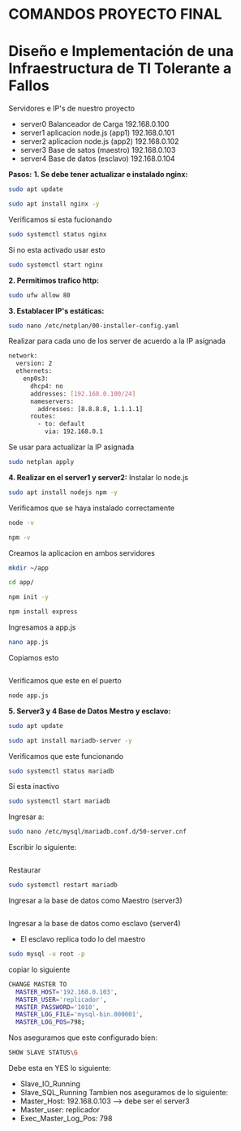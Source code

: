 # COMANDOS PROYECTO FINAL
# Diseño e Implementación de una Infraestructura de TI Tolerante a Fallos

Servidores e IP's de nuestro proyecto

* server0    Balanceador de Carga         192.168.0.100
* server1    aplicacion node.js (app1)    192.168.0.101
* server2    aplicacion node.js (app2)    192.168.0.102
* server3    Base de satos (maestro)      192.168.0.103
* server4    Base de datos (esclavo)      192.168.0.104

**Pasos:**
**1. Se debe tener actualizar e instalado nginx:**
```bash
sudo apt update
```
```bash
sudo apt install nginx -y
```
Verificamos si esta fucionando
```bash
sudo systemctl status nginx
```
Si no esta activado usar esto
```bash
sudo systemctl start nginx
```
**2. Permitimos trafico http:**
```bash
sudo ufw allow 80
```
**3. Establacer IP's estáticas:**
```bash
sudo nano /etc/netplan/00-installer-config.yaml
```
Realizar para cada uno de los server de acuerdo a la IP asignada
```bash
network:
  version: 2
  ethernets:
    enp0s3:
      dhcp4: no
      addresses: [192.168.0.100/24]
      nameservers:
        addresses: [8.8.8.8, 1.1.1.1]
      routes:
        - to: default
          via: 192.168.0.1

```
Se usar para actualizar la IP asignada
```bash
sudo netplan apply
```

**4. Realizar en el server1 y server2:**
Instalar lo node.js
```bash
sudo apt install nodejs npm -y
```
Verificamos que se haya instalado correctamente
```bash
node -v
```
```bash
npm -v
```

Creamos la aplicacion en ambos servidores

```bash
mkdir ~/app
```
```bash
cd app/
```
```bash
npm init -y
```
```bash
npm install express
```

Ingresamos a app.js 

```bash
nano app.js
```
Copiamos esto
```bash

```
Verificamos que este en el puerto 
```bash
node app.js
```

**5. Server3 y 4 Base de Datos Mestro y esclavo:**

```bash
sudo apt update
```
```bash
sudo apt install mariadb-server -y
```
Verificamos que este funcionando 
```bash
sudo systemctl status mariadb
```
Si esta inactivo
```bash
sudo systemctl start mariadb
```

Ingresar a:
```bash
sudo nano /etc/mysql/mariadb.conf.d/50-server.cnf
```
Escribir lo siguiente:
```bash

```
Restaurar
```bash
sudo systemctl restart mariadb
```
Ingresar a la base de datos como Maestro (server3)
```bash

```

Ingresar a la base de datos como esclavo (server4)
* El esclavo replica todo lo del maestro
```bash
sudo mysql -u root -p
```
copiar lo siguiente 
```bash
CHANGE MASTER TO
  MASTER_HOST='192.168.0.103',
  MASTER_USER='replicador',
  MASTER_PASSWORD='1010',
  MASTER_LOG_FILE='mysql-bin.000001',
  MASTER_LOG_POS=798;
```
Nos aseguramos que este configurado bien:

```bash
SHOW SLAVE STATUS\G
```
Debe esta en YES lo siguiente:
  * Slave_IO_Running
  * Slave_SQL_Running
Tambien nos aseguramos de lo siguiente:
  * Master_Host: 192.168.0.103 --> debe ser el server3
  * Master_user: replicador
  * Exec_Master_Log_Pos: 798












